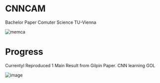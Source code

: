 # CNNCAM
Bachelor Paper Comuter Science TU-Vienna

![memca](https://github.com/Everfade/CNNCAM/assets/17674410/49a9405f-ddb2-4b5f-982a-d1bef39e2fdc)


# Progress
Currentyl Reproduced 1 Main Result from Gilpin Paper. CNN learning GOL

![image](https://github.com/Everfade/CNNCAM/assets/17674410/7dec5264-b028-41dc-9c62-4e9f4a3a5515)

